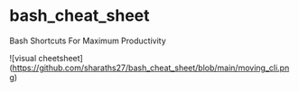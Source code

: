 # bash_cheat_sheet
Bash Shortcuts For Maximum Productivity

![visual cheetsheet] (https://github.com/sharaths27/bash_cheat_sheet/blob/main/moving_cli.png)
